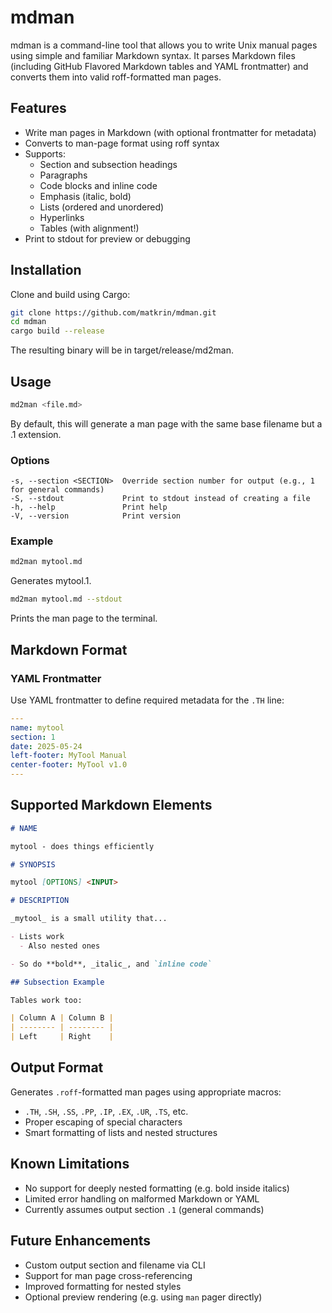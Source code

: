 # mdman

mdman is a command-line tool that allows you to write Unix manual pages using
simple and familiar Markdown syntax. It parses Markdown files (including GitHub
Flavored Markdown tables and YAML frontmatter) and converts them into valid
roff-formatted man pages.

## Features

- Write man pages in Markdown (with optional frontmatter for metadata)
- Converts to man-page format using roff syntax
- Supports:
  - Section and subsection headings
  - Paragraphs
  - Code blocks and inline code
  - Emphasis (italic, bold)
  - Lists (ordered and unordered)
  - Hyperlinks
  - Tables (with alignment!)
- Print to stdout for preview or debugging

## Installation

Clone and build using Cargo:

```sh
git clone https://github.com/matkrin/mdman.git
cd mdman
cargo build --release
```

The resulting binary will be in target/release/md2man.

## Usage

```sh
md2man <file.md>
```

By default, this will generate a man page with the same base filename but a .1
extension.

### Options

```
-s, --section <SECTION>  Override section number for output (e.g., 1 for general commands)
-S, --stdout             Print to stdout instead of creating a file
-h, --help               Print help
-V, --version            Print version
```

### Example

```sh
md2man mytool.md
```

Generates mytool.1.

```sh
md2man mytool.md --stdout
```

Prints the man page to the terminal.

## Markdown Format

### YAML Frontmatter

Use YAML frontmatter to define required metadata for the `.TH` line:

```yaml
---
name: mytool
section: 1
date: 2025-05-24
left-footer: MyTool Manual
center-footer: MyTool v1.0
---
```

## Supported Markdown Elements

```markdown
# NAME

mytool - does things efficiently

# SYNOPSIS

mytool [OPTIONS] <INPUT>

# DESCRIPTION

_mytool_ is a small utility that...

- Lists work
  - Also nested ones

- So do **bold**, _italic_, and `inline code`

## Subsection Example

Tables work too:

| Column A | Column B |
| -------- | -------- |
| Left     | Right    |
```

## Output Format

Generates `.roff`-formatted man pages using appropriate macros:

- `.TH`, `.SH`, `.SS`, `.PP`, `.IP`, `.EX`, `.UR`, `.TS`, etc.
- Proper escaping of special characters
- Smart formatting of lists and nested structures

## Known Limitations

- No support for deeply nested formatting (e.g. bold inside italics)
- Limited error handling on malformed Markdown or YAML
- Currently assumes output section `.1` (general commands)

## Future Enhancements

- Custom output section and filename via CLI
- Support for man page cross-referencing
- Improved formatting for nested styles
- Optional preview rendering (e.g. using `man` pager directly)
